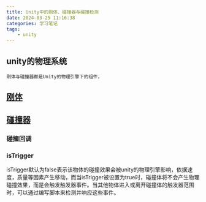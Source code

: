 ```yaml
---
title: Unity中的刚体、碰撞器与碰撞检测
date: 2024-03-25 11:16:38
categories: 学习笔记
tags:
    - unity
---
```

## unity的物理系统
    刚体与碰撞器都是Unity的物理引擎下的组件，
## [刚体](https://docs.unity.cn/cn/2021.3/ScriptReference/Rigidbody.html)

## [碰撞器](https://docs.unity.cn/cn/2021.3/ScriptReference/Collider.html)

### 碰撞回调


### isTrigger
isTrigger默认为false表示该物体的碰撞效果会被unity的物理引擎影响，依据速度，质量等因素产生移动，而当isTrigger被设置为true时，碰撞体将不会产生物理碰撞效果，而是会触发触发器事件。当其他物体进入或离开碰撞体的触发器范围时，可以通过编写脚本来检测并响应这些事件。
